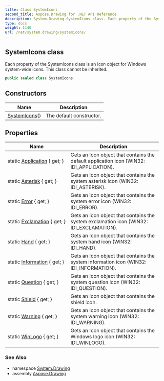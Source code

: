 ```yaml
---
title: Class SystemIcons
second_title: Aspose.Drawing for .NET API Reference
description: System.Drawing.SystemIcons class. Each property of the SystemIcons class is an Icon object for Windows systemwide icons. This class cannot be inherited
type: docs
weight: 1140
url: /net/system.drawing/systemicons/
---
```

## SystemIcons class

Each property of the SystemIcons class is an Icon object for Windows system-wide icons. This class cannot be inherited.

```csharp
public sealed class SystemIcons
```

## Constructors

| Name | Description |
| --- | --- |
| [SystemIcons](systemicons/)() | The default constructor. |

## Properties

| Name | Description |
| --- | --- |
| static [Application](../../system.drawing/systemicons/application/) { get; } | Gets an Icon object that contains the default application icon (WIN32: IDI_APPLICATION). |
| static [Asterisk](../../system.drawing/systemicons/asterisk/) { get; } | Gets an Icon object that contains the system asterisk icon (WIN32: IDI_ASTERISK). |
| static [Error](../../system.drawing/systemicons/error/) { get; } | Gets an Icon object that contains the system error icon (WIN32: IDI_ERROR). |
| static [Exclamation](../../system.drawing/systemicons/exclamation/) { get; } | Gets an Icon object that contains the system exclamation icon (WIN32: IDI_EXCLAMATION). |
| static [Hand](../../system.drawing/systemicons/hand/) { get; } | Gets an Icon object that contains the system hand icon (WIN32: IDI_HAND). |
| static [Information](../../system.drawing/systemicons/information/) { get; } | Gets an Icon object that contains the system information icon (WIN32: IDI_INFORMATION). |
| static [Question](../../system.drawing/systemicons/question/) { get; } | Gets an Icon object that contains the system question icon (WIN32: IDI_QUESTION). |
| static [Shield](../../system.drawing/systemicons/shield/) { get; } | Gets an Icon object that contains the shield icon. |
| static [Warning](../../system.drawing/systemicons/warning/) { get; } | Gets an Icon object that contains the system warning icon (WIN32: IDI_WARNING). |
| static [WinLogo](../../system.drawing/systemicons/winlogo/) { get; } | Gets an Icon object that contains the Windows logo icon (WIN32: IDI_WINLOGO). |

### See Also

* namespace [System.Drawing](../../system.drawing/)
* assembly [Aspose.Drawing](../../)


